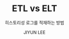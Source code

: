 ---
order: 16
layout: post
title: "ETL vs ELT"
subtitle: "히스토리성 로그를 적재하는 방법"
tag: Lesson Learned
type: lesson-learned
blog: true
text: true
author: JIYUN LEE
post-header: true
header-img: img/01_main.png
next-link: "../java-serializable/"
prev-link: "../java-stream-api/"
---